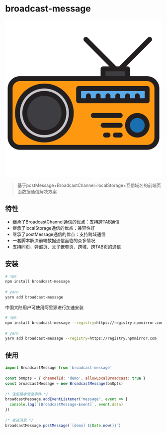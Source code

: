 # broadcast-message

![broadcast-message](/logo.png)  

> 基于postMessage+BroadcastChannel+localStorage+互信域名的前端页面数据通信解决方案

## 特性

- 继承了BroadcastChannel通信的优点：支持跨TAB通信
- 继承了localStorage通信的优点：兼容性好
- 继承了postMessage通信的优点：支持跨域通信
- 一套脚本解决前端数据通信面临的众多情况
- 支持同页、弹窗页、父子嵌套页、跨域、跨TAB页的通信

## 安装

```sh
# npm
npm install broadcast-message

# yarn
yarn add broadcast-message
```

中国大陆用户可使用阿里源进行加速安装

```sh
# npm
npm install broadcast-message --registry=https://registry.npmmirror.com

# yarn
yarn add broadcast-message --registry=https://registry.npmmirror.com
```

## 使用

```javascript
import BroadcastMessage from 'broadcast-message'

const bmOpts = { channelId: 'demo', allowLocalBroadcast: true }
const broadcastMessage = new BroadcastMessage(bmOpts)

/* 注册接收消息事件 */
broadcastMessage.addEventListener("message", event => {
  console.log(`[BroadcastMessage-Event]`, event.data)
})

/* 发送消息 */
broadcastMessage.postMessage(`[demo] ${Date.now()}`)
```

